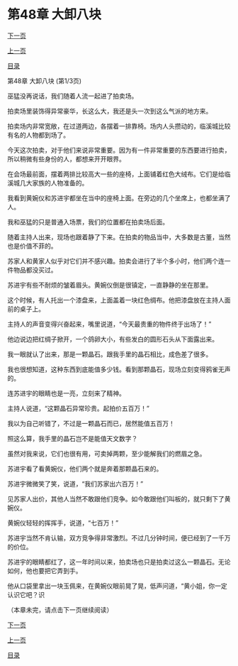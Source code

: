 <h1>第48章    大卸八块</h1>
            <div><p><a href="./142_%E7%AC%AC48%E7%AB%A0_%E5%A4%A7%E5%8D%B8%E5%85%AB%E5%9D%97.md">下一页</a></p><p><a href="./140_%E7%AC%AC47%E7%AB%A0_%E6%B2%B3%E5%9B%BE.md">上一页</a></p><p><a href="../">目录</a></p></div>
            <div><p>第48章    大卸八块 (第1/3页)</p><p>巫猛没再说话，我们随着人流一起进了拍卖场。</p><p>拍卖场里装饰得异常豪华，长这么大，我还是头一次到这么气派的地方来。</p><p>拍卖场内非常宽敞，在过道两边，各摆着一排靠椅。场内人头攒动的，临溪城比较有名的人物都到场了。</p><p>今天这次拍卖，对于他们来说非常重要。因为有一件非常重要的东西要进行拍卖，所以稍微有些身份的人，都想来开开眼界。</p><p>在会场最前面，摆着两排比较高大一些的座椅，上面铺着红色大绒布。它们是给临溪城几大家族的人物准备的。</p><p>我看到黄婉仪和苏进宇都坐在当中的座椅上面。在旁边的几个坐席上，也都坐满了人。</p><p>我和巫猛的只是普通入场票，我们的位置都在拍卖场后面。</p><p>随着主持人出来，现场也跟着静了下来。在拍卖的物品当中，大多数是古董，当然也是价值不菲的。</p><p>苏家人和黄家人似乎对它们并不感兴趣。拍卖会进行了半个多小时，他们两个连一件物品都没买过。</p><p>苏进宇有些不耐烦的皱着眉头。黄婉仪倒是很镇定，一直静静的坐在那里。</p><p>这个时候，有人托出一个漆盘来，上面盖着一块红色绸布。他把漆盘放在主持人面前的桌子上。</p><p>主持人的声音变得兴奋起来，嘴里说道，“今天最贵重的物件终于出场了！”</p><p>他边说边把红绸子掀开，一个鸽卵大小，有些发白的圆形石头从下面露出来。</p><p>我一眼就认了出来，那是一颗晶石。跟我手里的晶石相比，成色差了很多。</p><p>我也很想知道，这种东西到底能值多少钱。看到那颗晶石，现场立刻变得鸦雀无声的。</p><p>连苏进宇的眼睛也是一亮，立刻来了精神。</p><p>主持人说道，“这颗晶石异常珍贵。起拍价五百万！”</p><p>我以为自己听错了，不过是一颗晶石而已，居然能值五百万！</p><p>照这么算，我手里的晶石岂不是能值天文数字？</p><p>虽然对我来说，它们也很有用，可卖掉两颗，至少能解我们的燃眉之急。</p><p>苏进宇看了看黄婉仪，他们两个就是奔着那颗晶石来的。</p><p>苏进宇微微笑了笑，说道，“我们苏家出六百万！”</p><p>见苏家人出价，其他人当然不敢跟他们竞争。如今敢跟他们叫板的，就只剩下了黄婉仪。</p><p>黄婉仪轻轻的挥挥手，说道，“七百万！”</p><p>苏进宇当然不肯认输，双方竞争得非常激烈。不过几分钟时间，便已经到了一千万的价位。</p><p>苏进宇的眼睛都红了，这一年时间以来，拍卖场也只是拍卖过这么一颗晶石。无论如何，他也要把它弄到手。</p><p>他从口袋里拿出一块玉佩来，在黄婉仪眼前晃了晃，低声问道，“黄小姐，你一定认识它吧？识</p><p>（本章未完，请点击下一页继续阅读）</p></div>
            <div><p><a href="./142_%E7%AC%AC48%E7%AB%A0_%E5%A4%A7%E5%8D%B8%E5%85%AB%E5%9D%97.md">下一页</a></p><p><a href="./140_%E7%AC%AC47%E7%AB%A0_%E6%B2%B3%E5%9B%BE.md">上一页</a></p><p><a href="../">目录</a></p></div>
